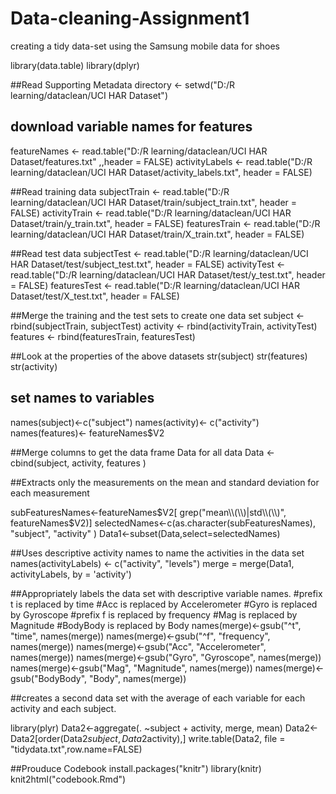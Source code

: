 # Data-cleaning-Assignment1
creating a tidy data-set using the Samsung mobile data for shoes


library(data.table)
library(dplyr)

 ##Read Supporting Metadata
directory <- setwd("D:/R learning/dataclean/UCI HAR Dataset")
 ## download variable names for features
featureNames <- read.table("D:/R learning/dataclean/UCI HAR Dataset/features.txt" ,,header = FALSE)
activityLabels <- read.table("D:/R learning/dataclean/UCI HAR Dataset/activity_labels.txt", header = FALSE)
 
##Read training data
subjectTrain <- read.table("D:/R learning/dataclean/UCI HAR Dataset/train/subject_train.txt", header = FALSE)
activityTrain <- read.table("D:/R learning/dataclean/UCI HAR Dataset/train/y_train.txt", header = FALSE)
featuresTrain <- read.table("D:/R learning/dataclean/UCI HAR Dataset/train/X_train.txt", header = FALSE)


##Read test data
subjectTest <- read.table("D:/R learning/dataclean/UCI HAR Dataset/test/subject_test.txt", header = FALSE)
activityTest <- read.table("D:/R learning/dataclean/UCI HAR Dataset/test/y_test.txt", header = FALSE)
featuresTest <- read.table("D:/R learning/dataclean/UCI HAR Dataset/test/X_test.txt", header = FALSE)

##Merge the training and the test sets to create one data set
subject <- rbind(subjectTrain, subjectTest)
activity <- rbind(activityTrain, activityTest)
features <- rbind(featuresTrain, featuresTest)

##Look at the properties of the above datasets
str(subject)
str(features)
str(activity)

## set names to variables
names(subject)<-c("subject")
names(activity)<- c("activity")
names(features)<- featureNames$V2

##Merge columns to get the data frame Data for all data
Data <- cbind(subject, activity, features )

##Extracts only the measurements on the mean and standard deviation for each measurement

subFeaturesNames<-featureNames$V2[ grep("mean\\(\\)|std\\(\\)", featureNames$V2)]
selectedNames<-c(as.character(subFeaturesNames), "subject", "activity" )
Data1<-subset(Data,select=selectedNames)

##Uses descriptive activity names to name the activities in the data set
names(activityLabels) <- c("activity", "levels")
merge = merge(Data1, activityLabels, by = 'activity')

##Appropriately labels the data set with descriptive variable names.
#prefix t is replaced by time
#Acc is replaced by Accelerometer
#Gyro is replaced by Gyroscope
#prefix f is replaced by frequency
#Mag is replaced by Magnitude
#BodyBody is replaced by Body
names(merge)<-gsub("^t", "time", names(merge))
names(merge)<-gsub("^f", "frequency", names(merge))
names(merge)<-gsub("Acc", "Accelerometer", names(merge))
names(merge)<-gsub("Gyro", "Gyroscope", names(merge))
names(merge)<-gsub("Mag", "Magnitude", names(merge))
names(merge)<-gsub("BodyBody", "Body", names(merge))


##creates a second data set with the average of each variable for each activity and each subject.

library(plyr)
Data2<-aggregate(. ~subject + activity, merge, mean)
Data2<-Data2[order(Data2$subject,Data2$activity),]
write.table(Data2, file = "tidydata.txt",row.name=FALSE)

##Prouduce Codebook
install.packages("knitr")
library(knitr)
knit2html("codebook.Rmd")
